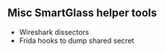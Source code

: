 Misc SmartGlass helper tools
----------------------------
* Wireshark dissectors
* Frida hooks to dump shared secret
